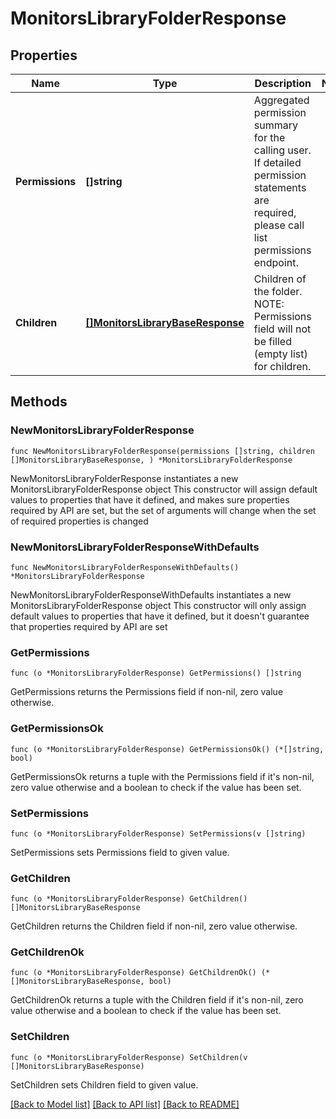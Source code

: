 # MonitorsLibraryFolderResponse

## Properties

Name | Type | Description | Notes
------------ | ------------- | ------------- | -------------
**Permissions** | **[]string** | Aggregated permission summary for the calling user. If detailed permission statements are required, please call list permissions endpoint. | 
**Children** | [**[]MonitorsLibraryBaseResponse**](MonitorsLibraryBaseResponse.md) | Children of the folder. NOTE: Permissions field will not be filled (empty list) for children. | 

## Methods

### NewMonitorsLibraryFolderResponse

`func NewMonitorsLibraryFolderResponse(permissions []string, children []MonitorsLibraryBaseResponse, ) *MonitorsLibraryFolderResponse`

NewMonitorsLibraryFolderResponse instantiates a new MonitorsLibraryFolderResponse object
This constructor will assign default values to properties that have it defined,
and makes sure properties required by API are set, but the set of arguments
will change when the set of required properties is changed

### NewMonitorsLibraryFolderResponseWithDefaults

`func NewMonitorsLibraryFolderResponseWithDefaults() *MonitorsLibraryFolderResponse`

NewMonitorsLibraryFolderResponseWithDefaults instantiates a new MonitorsLibraryFolderResponse object
This constructor will only assign default values to properties that have it defined,
but it doesn't guarantee that properties required by API are set

### GetPermissions

`func (o *MonitorsLibraryFolderResponse) GetPermissions() []string`

GetPermissions returns the Permissions field if non-nil, zero value otherwise.

### GetPermissionsOk

`func (o *MonitorsLibraryFolderResponse) GetPermissionsOk() (*[]string, bool)`

GetPermissionsOk returns a tuple with the Permissions field if it's non-nil, zero value otherwise
and a boolean to check if the value has been set.

### SetPermissions

`func (o *MonitorsLibraryFolderResponse) SetPermissions(v []string)`

SetPermissions sets Permissions field to given value.


### GetChildren

`func (o *MonitorsLibraryFolderResponse) GetChildren() []MonitorsLibraryBaseResponse`

GetChildren returns the Children field if non-nil, zero value otherwise.

### GetChildrenOk

`func (o *MonitorsLibraryFolderResponse) GetChildrenOk() (*[]MonitorsLibraryBaseResponse, bool)`

GetChildrenOk returns a tuple with the Children field if it's non-nil, zero value otherwise
and a boolean to check if the value has been set.

### SetChildren

`func (o *MonitorsLibraryFolderResponse) SetChildren(v []MonitorsLibraryBaseResponse)`

SetChildren sets Children field to given value.



[[Back to Model list]](../README.md#documentation-for-models) [[Back to API list]](../README.md#documentation-for-api-endpoints) [[Back to README]](../README.md)



